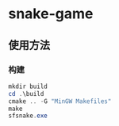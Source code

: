 # snake-game

## 使用方法

### 构建

```powershell
mkdir build
cd .\build
cmake .. -G "MinGW Makefiles" 
make
sfsnake.exe
```
